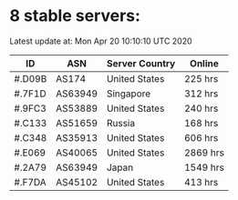 # 8 stable servers:

Latest update at: Mon Apr 20 10:10:10 UTC 2020

| ID | ASN | Server Country | Online |
| -- | --- | -------------- | ------ |
| #.D09B | AS174 | United States | 225 hrs |
| #.7F1D | AS63949 | Singapore | 312 hrs |
| #.9FC3 | AS53889 | United States | 240 hrs |
| #.C133 | AS51659 | Russia | 168 hrs |
| #.C348 | AS35913 | United States | 606 hrs |
| #.E069 | AS40065 | United States | 2869 hrs |
| #.2A79 | AS63949 | Japan | 1549 hrs |
| #.F7DA | AS45102 | United States | 413 hrs |

